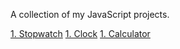 A collection of my JavaScript projects.

[1. Stopwatch](https://github.com/itsOmniscient/JavaScript-Projects/tree/mainbranch/1.%20Stopwatch "Stopwatch")
[1. Clock](https://github.com/itsOmniscient/JavaScript-Projects/tree/mainbranch/2.%20Clock "Clock")
[1. Calculator](https://github.com/itsOmniscient/JavaScript-Projects/tree/mainbranch/3.%20Calculator "Calculator")
